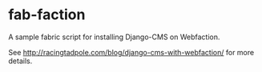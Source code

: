 fab-faction
===========

A sample fabric script for installing Django-CMS on Webfaction.

See http://racingtadpole.com/blog/django-cms-with-webfaction/ for more details.
